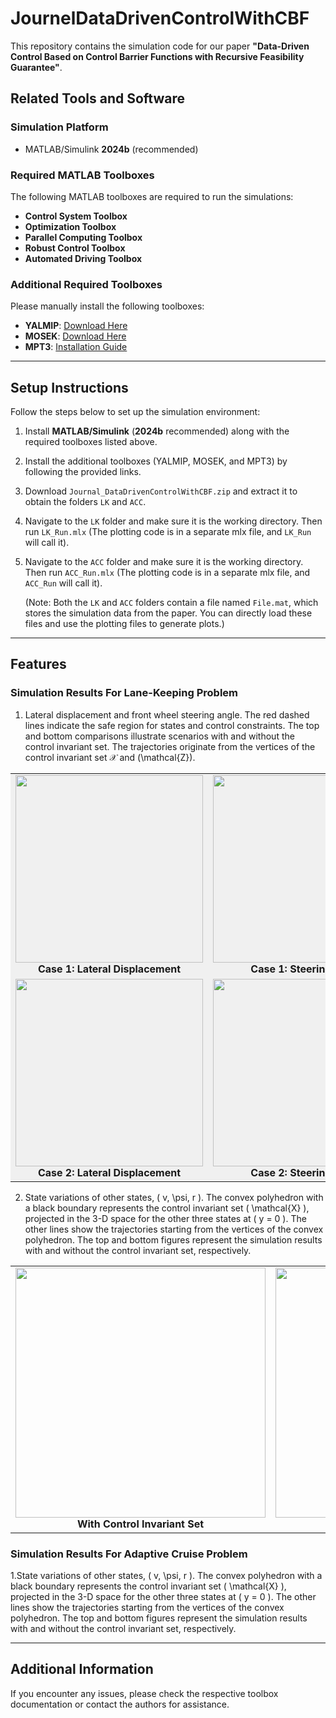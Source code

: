 # JournelDataDrivenControlWithCBF

This repository contains the simulation code for our paper **"Data-Driven Control Based on Control Barrier Functions with Recursive Feasibility Guarantee"**.

## **Related Tools and Software**

### **Simulation Platform**
- MATLAB/Simulink **2024b** (recommended)
  
### **Required MATLAB Toolboxes**
The following MATLAB toolboxes are required to run the simulations:
- **Control System Toolbox**
- **Optimization Toolbox**
- **Parallel Computing Toolbox**
- **Robust Control Toolbox**
- **Automated Driving Toolbox**

### **Additional Required Toolboxes**
Please manually install the following toolboxes:
- **YALMIP**: [Download Here](https://yalmip.github.io/download/)
- **MOSEK**: [Download Here](https://www.mosek.com/downloads/)
- **MPT3**: [Installation Guide](https://www.mpt3.org/pmwiki.php/Main/Installation)

---

## **Setup Instructions**
Follow the steps below to set up the simulation environment:

1. Install **MATLAB/Simulink** (**2024b** recommended) along with the required toolboxes listed above.
2. Install the additional toolboxes (YALMIP, MOSEK, and MPT3) by following the provided links.
3. Download `Journal_DataDrivenControlWithCBF.zip` and extract it to obtain the folders `LK` and `ACC`.
4. Navigate to the `LK` folder and make sure it is the working directory. Then run `LK_Run.mlx` (The plotting code is in a separate mlx file, and `LK_Run` will call it).
5. Navigate to the `ACC` folder and make sure it is the working directory. Then run `ACC_Run.mlx` (The plotting code is in a separate mlx file, and `ACC_Run` will call it).
   
   (Note: Both the `LK` and `ACC` folders contain a file named `File.mat`, which stores the simulation data from the paper. You can directly load these files and use the plotting files to generate plots.)

---
## **Features**
### **Simulation Results For Lane-Keeping Problem**

1. Lateral displacement and front wheel steering angle. The red dashed lines indicate the safe region for states and control constraints. The top and bottom comparisons illustrate scenarios with and without the control invariant set. The trajectories originate from the vertices of the control invariant set $\mathcal{X}$ and \(\mathcal{Z}\).
<p align="center">
<table>
    <tr>
        <td align="center" style="background-color: #f0f0f0;">
            <img src="https://raw.githubusercontent.com/aicpslab/DDControlWithCBF/main/LK/Figures/LK3.jpg" width="300"><br>
            <b style="background-color: #f0f0f0;">Case 1: Lateral Displacement</b>
        </td>
        <td align="center" style="background-color: #f0f0f0;">
            <img src="https://raw.githubusercontent.com/aicpslab/DDControlWithCBF/main/LK/Figures/LK5.jpg" width="300"><br>
            <b style="background-color: #f0f0f0;">Case 1: Steering Angle</b>
        </td>
    </tr>
    <tr>
        <td align="center" style="background-color: #f0f0f0;">
            <img src="https://raw.githubusercontent.com/aicpslab/DDControlWithCBF/main/LK/Figures/LK4.jpg" width="300"><br>
            <b style="background-color: #f0f0f0;">Case 2: Lateral Displacement</b>
        </td>
        <td align="center" style="background-color: #f0f0f0;">
            <img src="https://raw.githubusercontent.com/aicpslab/DDControlWithCBF/main/LK/Figures/LK6.jpg" width="300"><br>
            <b style="background-color: #f0f0f0;">Case 2: Steering Angle</b>
        </td>
    </tr>
</table>
</p>

2. State variations of other states, \( v, \psi, r \). The convex polyhedron with a black boundary represents the control invariant set \( \mathcal{X} \), projected in the 3-D space for the other three states at \( y = 0 \). The other lines show the trajectories starting from the vertices of the convex polyhedron. The top and bottom figures represent the simulation results with and without the control invariant set, respectively.

<table>
    <tr>
        <td align="center">
            <img src="https://raw.githubusercontent.com/aicpslab/DDControlWithCBF/main/LK/Figures/LK1.jpg" width="400"><br>
            <b>With Control Invariant Set</b>
        </td>
        <td align="center">
            <img src="https://raw.githubusercontent.com/aicpslab/DDControlWithCBF/main/LK/Figures/LK2.jpg" width="400"><br>
            <b>Without Control Invariant Set</b>
        </td>
    </tr>
</table>

### **Simulation Results For Adaptive Cruise Problem**

1.State variations of other states, \( v, \psi, r \). The convex polyhedron with a black boundary represents the control invariant set \( \mathcal{X} \), projected in the 3-D space for the other three states at \( y = 0 \). The other lines show the trajectories starting from the vertices of the convex polyhedron. The top and bottom figures represent the simulation results with and without the control invariant set, respectively.

---

## **Additional Information**
If you encounter any issues, please check the respective toolbox documentation or contact the authors for assistance.
